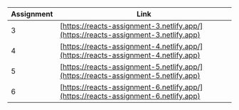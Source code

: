 |Assignment|Link|
|----------|----|
|3|[https://reacts-assignment-3.netlify.app/](https://reacts-assignment-3.netlify.app)|
|4|[https://reacts-assignment-4.netlify.app/](https://reacts-assignment-4.netlify.app)|
|5|[https://reacts-assignment-5.netlify.app/](https://reacts-assignment-5.netlify.app)|
|6|[https://reacts-assignment-6.netlify.app/](https://reacts-assignment-6.netlify.app)|